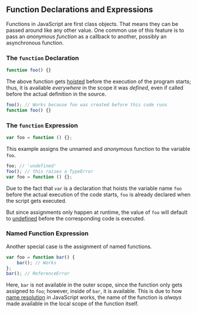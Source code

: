 ## Function Declarations and Expressions

Functions in JavaScript are first class objects. That means they can be
passed around like any other value. One common use of this feature is to pass
an _anonymous function_ as a callback to another, possibly an asynchronous function.

### The `function` Declaration

```javascript
function foo() {}
```

The above function gets [hoisted](#function.scopes) before the execution of the
program starts; thus, it is available _everywhere_ in the scope it was
_defined_, even if called before the actual definition in the source.

```javascript
foo(); // Works because foo was created before this code runs
function foo() {}
```

### The `function` Expression

```javascript
var foo = function () {};
```

This example assigns the unnamed and _anonymous_ function to the variable `foo`.

```javascript
foo; // 'undefined'
foo(); // this raises a TypeError
var foo = function () {};
```

Due to the fact that `var` is a declaration that hoists the variable name `foo`
before the actual execution of the code starts, `foo` is already declared when
the script gets executed.

But since assignments only happen at runtime, the value of `foo` will default
to [undefined](#core.undefined) before the corresponding code is executed.

### Named Function Expression

Another special case is the assignment of named functions.

```javascript
var foo = function bar() {
	bar(); // Works
};
bar(); // ReferenceError
```

Here, `bar` is not available in the outer scope, since the function only gets
assigned to `foo`; however, inside of `bar`, it is available. This is due to
how [name resolution](#function.scopes) in JavaScript works, the name of the
function is _always_ made available in the local scope of the function itself.
